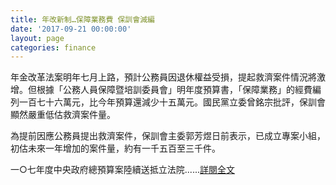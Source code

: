 ```yaml
---
title: 年改新制…保障業務費 保訓會減編
date: '2017-09-21 00:00:00'
layout: page
categories: finance
---
```


年金改革法案明年七月上路，預計公務員因退休權益受損，提起救濟案件情況將激增。但根據「公務人員保障暨培訓委員會」明年度預算書，「保障業務」的經費編列一百七十六萬元，比今年預算還減少十五萬元。國民黨立委曾銘宗批評，保訓會顯然嚴重低估救濟案件量。

為提前因應公務員提出救濟案件，保訓會主委郭芳煜日前表示，已成立專案小組，初估未來一年增加的案件量，約有一千五百至三千件。

一○七年度中央政府總預算案陸續送抵立法院......[詳閱全文](https://udn.com/news/story/6656/2719333)